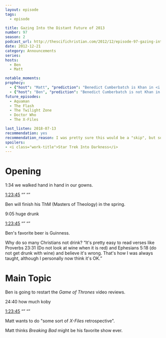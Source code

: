 ```yaml
---
layout: episode
tags:
  - episode

title: Gazing Into the Distant Future of 2013
number: 97
season: 2
podcast_url: http://thescifichristian.com/2012/12/episode-97-gazing-into-the-distant-future-of-2013/
date: 2012-12-21
category: Announcements
series: 
hosts:
  - Ben
  - Matt

notable_moments:
prophecy: 
  - {"host": "Matt", "prediction": "Benedict Cumberbatch is Khan in <i class='work-title'>Star Trek Into Darkness</i>", "veracity": true, "comments": ""}
  - {"host": "Ben", "prediction": "Benedict Cumberbatch is not Khan in <i class='work-title'>Star Trek Into Darkness</i>", "veracity": false, "comments": ""}
future_episodes: 
  - Aquaman
  - The Flash
  - The Twilight Zone
  - Doctor Who
  - The X-Files 

last_listen: 2018-07-13 
recommendation: yes
recommendation_reason: I was pretty sure this would be a "skip", but sometimes the best episodes are when Ben and Matt just talk about higher education, beer, and the first plans for what became the most painful series of the show. 
spoilers: 
- <i class="work-title">Star Trek Into Darkness</i>
---
```

# Opening
1:34 we walked hand in hand in our gowns.
<div class="quote">
  <a class="timestamp tag is-medium is-rounded is-primary" href="#t=1:23:45">1:23:45</a>
  <span class="quote-context is-size-6"></span>
  <q class="ben"></q>
  <q class="matt"></q>
</div>

Ben will finish his ThM (Masters of Theology) in the spring.

9:05 huge drunk 
<div class="quote">
  <a class="timestamp tag is-medium is-rounded is-primary" href="#t=1:23:45">1:23:45</a>
  <span class="quote-context is-size-6"></span>
  <q class="ben"></q>
  <q class="matt"></q>
</div>

Ben's favorite beer is Guinness.

Why do so many Christians not drink?
<q class="archivist inline">It's pretty easy to read verses like Proverbs 23:31 (Do not look at wine when it is red) and Ephesians 5:18 (do not get drunk with wine) and believe it's wrong. That's how I was always taught, although I personally now think it's OK.</q>



# Main Topic
Ben is going to restart the <i class="work-title">Game of Thrones</i> video reviews.

24:40 how much koby
<div class="quote">
  <a class="timestamp tag is-medium is-rounded is-primary" href="#t=1:23:45">1:23:45</a>
  <span class="quote-context is-size-6"></span>
  <q class="ben"></q>
  <q class="matt"></q>
</div>

Matt wants to do "some sort of <i class="work-title">X-Files</i> retrospective".

Matt thinks <i class="work-title">Breaking Bad</i> might be his favorite show ever.